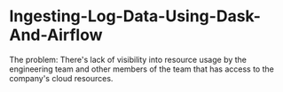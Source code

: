 # Ingesting-Log-Data-Using-Dask-And-Airflow
The problem: There's lack of visibility into resource usage by the engineering team and other members of the team that has access to the company's cloud resources.

